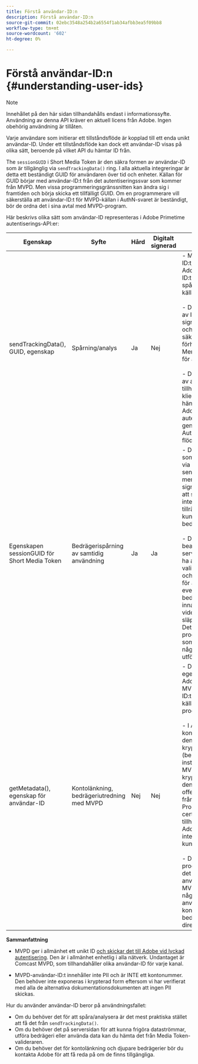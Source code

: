 ```yaml
---
title: Förstå användar-ID:n
description: Förstå användar-ID:n
source-git-commit: 02ebc3548a254b2a6554f1ab34afbb3ea5f09bb8
workflow-type: tm+mt
source-wordcount: '602'
ht-degree: 0%

---
```


# Förstå användar-ID:n {#understanding-user-ids}

>[!NOTE]
>
>Innehållet på den här sidan tillhandahålls endast i informationssyfte. Användning av denna API kräver en aktuell licens från Adobe. Ingen obehörig användning är tillåten.

Varje användare som initierar ett tillståndsflöde är kopplad till ett enda unikt användar-ID. Under ett tillståndsflöde kan dock ett användar-ID visas på olika sätt, beroende på vilket API du hämtar ID från.

The `sessionGUID` i Short Media Token är den säkra formen av användar-ID som är tillgänglig via `sendTrackingData()` ring. I alla aktuella integreringar är detta ett beständigt GUID för användaren över tid och enheter. Källan för GUID börjar med användar-ID:t från det autentiseringssvar som kommer från MVPD. Men vissa programmeringsgränssnitten kan ändra sig i framtiden och börja skicka ett tillfälligt GUID. Om en programmerare vill säkerställa att användar-ID:t för MVPD-källan i AuthN-svaret är beständigt, bör de ordna det i sina avtal med MVPD-program.

Här beskrivs olika sätt som användar-ID representeras i Adobe Primetime autentiserings-API:er:

| Egenskap | Syfte | Hård | Digitalt signerad | Beskrivning |
| --- | --- | --- | --- | --- |
| sendTrackingData(), GUID, egenskap | Spårning/analys | Ja | Nej | - MVPD-användar-ID:t, hashas av Adobe. Användar-ID:t går inte att spåra tillbaka till källan till MVPD. </br> </br> - Den här formen av ID:t har inte signerats digitalt och är därför inte säker för att förhindra bedrägeri. Men det räcker bra för analyser.  </br> </br> - Den här formen av användar-ID tillhandahålls på klientsidan för alla händelser som Adobe Primetime-autentisering genererar i AuthN/AuthZ-flödet. |
| Egenskapen sessionGUID för Short Media Token | Bedrägerispårning av samtidig användning | Ja | Ja | - Detta är samma som användar-ID:t via sendTrackingData(), men det här signeras digitalt för att skydda dess integritet och är tillräckligt bra för att kunna användas för bedrägerispårning. </br> </br> - Den är avsedd att bearbetas på serversidan efter att ha använt vårt valideringsbibliotek och kan analyseras för att upptäcka eventuella bedrägerimönster innan videoströmmen släpps till klienten.  Det är programmeraren som bestämmer om något av detta ska utföras. |
| getMetadata(), egenskap för användar-ID | Kontolänkning, bedrägeriutredning med MVPD | Nej | Nej | - Den här egenskapen gör att Adobe kan visa MVPD-användar-ID:t för den faktiska källan för programmeraren. </br> </br> - I Adobe konfiguration kan den anges som krypterad eller inte (beroende på inställningen för MVPD). Om den är krypterad krypteras den med den offentliga nyckeln från Programmerarens certifikat som tillhandahålls Adobe, så att den inte visas tydligt för kunden. </br> </br> - Detta ger programmeraren det faktiska användar-ID:t från MVPD, så det är något som kan användas för kontolänkning eller bedrägeriutredning direkt med MVPD. |


**Sammanfattning**

* MVPD ger i allmänhet ett unikt ID <u>och skickar det till Adobe vid lyckad autentisering</u>. Den är i allmänhet enhetlig i alla nätverk. Undantaget är Comcast MVPD, som tillhandahåller olika användar-ID för varje kanal.

* MVPD-användar-ID:t innehåller inte PII och är INTE ett kontonummer. Den behöver inte exponeras i krypterad form eftersom vi har verifierat med alla de alternativa dokumentationsdokumenten att ingen PII skickas.

Hur du använder användar-ID beror på användningsfallet:

* Om du behöver det för att spåra/analysera är det mest praktiska stället att få det från `sendTrackingData()`.
* Om du behöver det på serversidan för att kunna frigöra dataströmmar, utföra bedrägeri eller använda data kan du hämta det från Media Token-valideraren.
* Om du behöver det för kontolänkning och djupare bedrägerier bör du kontakta Adobe för att få reda på om de finns tillgängliga.
